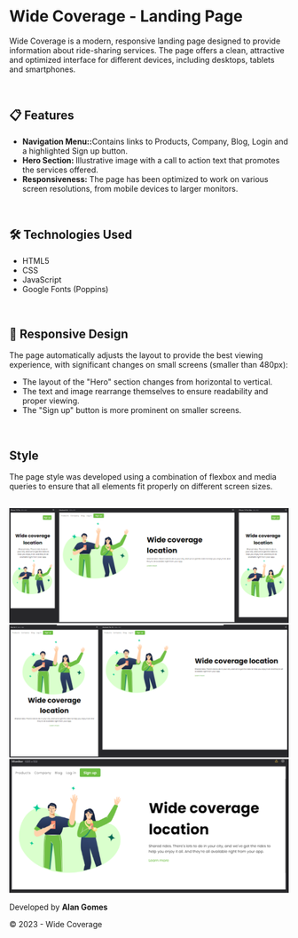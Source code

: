 <h1>Wide Coverage - Landing Page</h1>
    <p>Wide Coverage is a modern, responsive landing page designed to provide information about ride-sharing services. The page offers a clean, attractive and optimized interface for different devices, including desktops, tablets and smartphones.</p>
<br>
<h2>📋 Features</h2>
<ul>
    <li><strong>Navigation Menu::</strong>Contains links to Products, Company, Blog, Login and a highlighted Sign up button.</li>
    <li><strong>Hero Section: </strong> Illustrative image with a call to action text that promotes the services offered.</li>
    <li><strong>Responsiveness:</strong> The page has been optimized to work on various screen resolutions, from mobile devices to larger monitors.</li>    
</ul>
<br>
<h2>🛠️ Technologies Used</h2>
<ul>
    <li>HTML5</li>
    <li>CSS</li>
    <li>JavaScript</li>
    <li>Google Fonts (Poppins)</li>    
</ul>
<br>
<h2>📱 Responsive Design</h2>
<p>The page automatically adjusts the layout to provide the best viewing experience, with significant changes on small screens (smaller than 480px):</p>
<ul>
    <li>The layout of the "Hero" section changes from horizontal to vertical.</li>
    <li>The text and image rearrange themselves to ensure readability and proper viewing.</li>
    <li>The "Sign up" button is more prominent on smaller screens.</li>        
</ul>
<br>
<h2>Style</h2>
<p>The page style was developed using a combination of flexbox and media queries to ensure that all elements fit properly on different screen sizes.</p>
<br>
<img src="https://raw.githubusercontent.com/AlanGomes-Dev/Wide-Covarege/8a05a7522eb5a1bbc0625aa20ac5bb4670ed71b9/image%20Responsivo.png">
<img src="https://raw.githubusercontent.com/AlanGomes-Dev/Wide-Covarege/8a05a7522eb5a1bbc0625aa20ac5bb4670ed71b9/image%20Responsivo%202.png">
<img src="https://raw.githubusercontent.com/AlanGomes-Dev/Wide-Covarege/8a05a7522eb5a1bbc0625aa20ac5bb4670ed71b9/image%20Responsivo%203.png">
<br>
<footer>
    <p>Developed by <strong>Alan Gomes</strong></p>
    <p>&copy; 2023 - Wide Coverage</p>
</footer>
